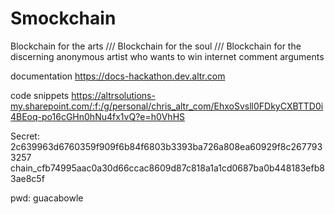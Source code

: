 # Smockchain
Blockchain for the arts /// Blockchain for the soul /// Blockchain for the discerning anonymous artist who wants to win internet comment arguments

documentation
https://docs-hackathon.dev.altr.com

code snippets
https://altrsolutions-my.sharepoint.com/:f:/g/personal/chris_altr_com/EhxoSvsll0FDkyCXBTTD0i4BEoq-po16cGHn0hNu4fx1vQ?e=h0VhHS

Secret:
2c639963d6760359f909f6b84f6803b3393ba726a808ea60929f8c2677933257
chain_cfb74995aac0a30d66ccac8609d87c818a1a1cd0687ba0b448183efb83ae8c5f

pwd: guacabowle
